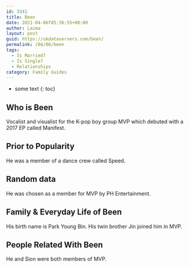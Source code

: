 ```yaml
---
id: 3341
title: Been
date: 2021-04-06T05:36:55+00:00
author: Laima
layout: post
guid: https://ukdataservers.com/been/
permalink: /04/06/been
tags:
  - Is Married?
  - Is Single?
  - Relationships
category: Family Guides
---
```


* some text
{: toc}


## Who is Been
                  
                  
                  
Vocalist and visualist for the K-pop boy group MVP which debuted with a 2017 EP called Manifest.
                  
              
            
              
            
                
                
                
## Prior to Popularity
                  
                  
                  
He was a member of a dance crew called Speed.
                  
              
            
              
            
                
                
                
## Random data
                  
                  
                  
He was chosen as a member for MVP by PH Entertainment.
                  
              
            
              
            
                
                
                
## Family & Everyday Life of Been
                  
                  
                  
His birth name is Park Young Bin. His twin brother Jin joined him in MVP.
                  
              
            
              
            
                
                
                
## People Related With Been
                  
                  
                  
He and Sion were both members of MVP.
                  
              
            
              
            
                
              
            
              
              
            
            
              
            
          
          
          